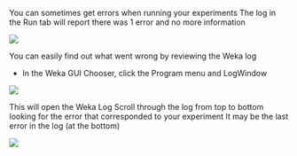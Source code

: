 You can sometimes get errors when running your experiments The log in the Run tab will
report there was 1 error and no more information

![](https://github.com/fenago/katacoda-scenarios/raw/master/machine-learning-mastery-weka/machine-learning-mastery-weka-chapter-20/steps/images/118.png)

You can easily find out what went wrong by reviewing the Weka log
- In the Weka GUI Chooser, click the Program menu and LogWindow

![](https://github.com/fenago/katacoda-scenarios/raw/master/machine-learning-mastery-weka/machine-learning-mastery-weka-chapter-20/steps/images/119.png)

This will open the Weka Log Scroll through the log from top to bottom looking for the
error that corresponded to your experiment It may be the last error in the log (at the bottom)

![](https://github.com/fenago/katacoda-scenarios/raw/master/machine-learning-mastery-weka/machine-learning-mastery-weka-chapter-20/steps/images/120.png)
